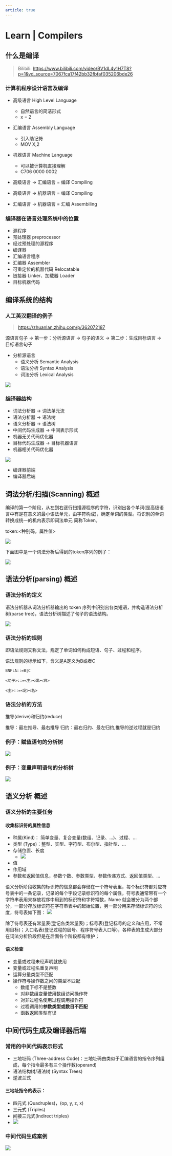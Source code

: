 ```yaml
---
article: true
---
```


# Learn | Compilers

## 什么是编译

> Bilibili: https://www.bilibili.com/video/BV1dL4y1H7T8?p=1&vd_source=7067fca17f42bb32fbfaf035206bde26

### 计算机程序设计语言及编译

- 高级语言  High Level Language
  - 自然语言的简洁形式
  - x = 2
- 汇编语言  Assembly Language
  - 引入助记符 
  - MOV X,2
- 机器语言  Machine Language
  - 可以被计算机直接理解
  - C706 0000 0002

- 高级语言 -> 汇编语言 = 编译 Compiling
- 高级语言 -> 机器语言 = 编译 Compiling
- 汇编语言 -> 机器语言 = 汇编 Assembiling

### 编译器在语言处理系统中的位置

- 源程序
- 预处理器 preprocessor
- 经过预处理的源程序
- 编译器
- 汇编语言程序
- 汇编器 Assembler
- 可重定位的机器代码  Relocatable
- 链接器  Linker、加载器 Loader
- 目标机器代码

## 编译系统的结构

### 人工英汉翻译的例子

> https://zhuanlan.zhihu.com/p/362072187

源语言句子 -> 第一步：分析源语言 -> 句子的语义 -> 第二步：生成目标语言 -> 目标语言句子

- 分析源语言
  - 语义分析  Semantic Analysis
  - 语法分析  Syntax Analysis
  - 词法分析  Lexical Analysis

![](https://pic1.zhimg.com/80/v2-030d08a420bca7456162086ecb04c704_720w.webp)


### 编译器结构

- 词法分析器 -> 词法单元流
- 语法分析器 -> 语法树
- 语义分析器 -> 语法树
- 中间代码生成器 -> 中间表示形式
- 机器无关代码优化器
- 目标代码生成器 -> 目标机器语言
- 机器相关代码优化器 

![](https://pic2.zhimg.com/80/v2-6c3637f5e5bbbc839e178f810c113895_720w.webp)
- 编译器前端
- 编译器后端

## 词法分析/扫描(Scanning) 概述

编译的第一个阶段，从左到右逐行扫描源程序的字符，识别出各个单词(是高级语言中有是在意义的最小语法单元，由字符构成)，确定单词的类型。将识别的单词转换成统一的机内表示即词法单元 简称Token。

token:<种别码，属性值>

![](https://pic4.zhimg.com/80/v2-51b995febf4f2e7c055cb0740c3f4527_720w.webp)

下面图中是一个词法分析后得到的token序列的例子：

![](https://pic3.zhimg.com/80/v2-7c6928e62b7657127220f05fc9083822_720w.webp)

## 语法分析(parsing) 概述

### 语法分析的定义

语法分析器从词法分析器输出的 token 序列中识别出各类短语，并构造语法分析树(parse tree)，语法分析树描述了句子的语法结构。

![](https://pic4.zhimg.com/80/v2-4c011627644419f6eed405c9ef739ff7_720w.webp)

### 语法分析的规则

即语法规则又称文法，规定了单词如何构成短语、句子、过程和程序。

语法规则的标示如下，含义是A定义为B或者C

```text
BNF:A::=B∣C

<句子>::=<主><谓><宾>

<主>::=<定><名>
```

### 语法分析的方法

推导(derive)和归约(reduce)

推导：最左推导、最右推导
归约：最右归约、最左归约,推导的逆过程就是归约

### 例子：赋值语句的分析树

![](https://pic2.zhimg.com/80/v2-a14ebfe5942e78da4e79a6a93f0dcf25_720w.webp)

### 例子：变量声明语句的分析树

![](https://pic1.zhimg.com/80/v2-58b789adf66113d62dd172760c781ba4_720w.webp)

## 语义分析 概述

### 语义分析的主要任务

#### 收集标识符的属性信息

- 种属(Kind)： 简单变量、复合变量(数组、记录、...)、过程、...
- 类型 (Type)：整型、实型、字符型、布尔型、指针型、...
- 存储位置、长度
  - ![](https://pic3.zhimg.com/80/v2-26cc7c62cc9d0c77bfcfea454b422292_720w.webp)
- 值
- 作用域
- 参数和返回值信息，参数个数、参数类型、参数传递方式、返回值类型、...
  
语义分析阶段收集的标识符的信息都会存储在一个符号表里，每个标识符都对应符号表中的一条记录，记录的每个字段记录标识符的每个属性，符号表通常带有一个字符串表用来存放程序中用到的标识符和字符常数，Name 就会被分为两个部分，一部分存放标识符在字符串表中的起始位置，另一部分用来存储标识符的长度，符号表如下图：
![](https://pic1.zhimg.com/80/v2-30d4f4fcef94a9ee860b0ece9647f450_720w.webp)

除了符号表还有常量表(登记各类常量表)；标号表(登记标号的定义和应用，不常用目标)；入口名表(登记过程的层号、程序符号表入口等)，各种表的生成大部分在词法分析阶段但是在后面各个阶段都有维护；


#### 语义检查

- 变量或过程未经声明就使用
- 变量或过程名重复声明
- 运算分量类型不匹配
- 操作符与操作数之间的类型不匹配
  - 数组下标不是整数
  - 对非数组变量使用数组访问操作符
  - 对非过程名使用过程调用操作符
  - 过程调用的**参数类型或数目不匹配**
  - 函数返回类型有误

## 中间代码生成及编译器后端

### 常用的中间代码表示形式

- 三地址码 (Three-address Code)：三地址码由类似于汇编语言的指令序列组成，每个指令最多有三个操作数(operand)
- 语法结构树/语法树 (Syntax Trees)
- 逆波兰式

#### 三地址指令的表示：
- 四元式 (Quadruples)，(op, y, z, x)
- 三元式 (Triples)
- 间接三元式(Indirect triples)
- ![](https://pic3.zhimg.com/80/v2-b2aa99ac42a1abef2b5a921bb8cbc99e_720w.webp)

### 中间代码生成案例

![](https://pic2.zhimg.com/80/v2-3e61dfb5938cc1b99939e34b63cd7619_720w.webp)